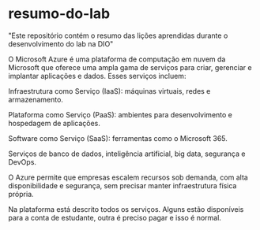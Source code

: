 # resumo-do-lab
"Este repositório contém o resumo das lições aprendidas durante o desenvolvimento do lab na DIO"

O Microsoft Azure é uma plataforma de computação em nuvem da Microsoft que oferece uma ampla gama de serviços para criar, gerenciar e implantar aplicações e dados. Esses serviços incluem:

Infraestrutura como Serviço (IaaS): máquinas virtuais, redes e armazenamento.

Plataforma como Serviço (PaaS): ambientes para desenvolvimento e hospedagem de aplicações.

Software como Serviço (SaaS): ferramentas como o Microsoft 365.

Serviços de banco de dados, inteligência artificial, big data, segurança e DevOps.

O Azure permite que empresas escalem recursos sob demanda, com alta disponibilidade e segurança, sem precisar manter infraestrutura física própria.

Na plataforma está descrito todos os serviços. Alguns estão disponíveis para a conta de estudante, outra é preciso pagar e isso é normal.
